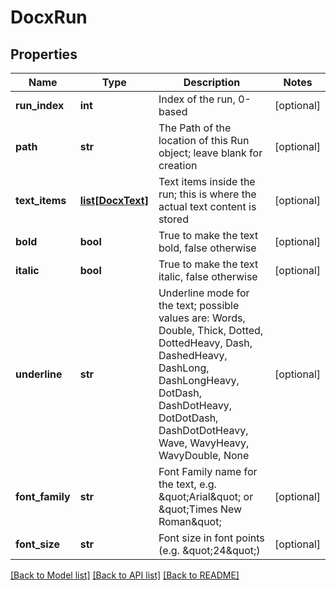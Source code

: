 # DocxRun

## Properties
Name | Type | Description | Notes
------------ | ------------- | ------------- | -------------
**run_index** | **int** | Index of the run, 0-based | [optional] 
**path** | **str** | The Path of the location of this Run object; leave blank for creation | [optional] 
**text_items** | [**list[DocxText]**](DocxText.md) | Text items inside the run; this is where the actual text content is stored | [optional] 
**bold** | **bool** | True to make the text bold, false otherwise | [optional] 
**italic** | **bool** | True to make the text italic, false otherwise | [optional] 
**underline** | **str** | Underline mode for the text; possible values are: Words, Double, Thick, Dotted, DottedHeavy, Dash, DashedHeavy, DashLong, DashLongHeavy, DotDash, DashDotHeavy, DotDotDash, DashDotDotHeavy, Wave, WavyHeavy, WavyDouble, None | [optional] 
**font_family** | **str** | Font Family name for the text, e.g. \&quot;Arial\&quot; or \&quot;Times New Roman\&quot; | [optional] 
**font_size** | **str** | Font size in font points (e.g. \&quot;24\&quot;) | [optional] 

[[Back to Model list]](../README.md#documentation-for-models) [[Back to API list]](../README.md#documentation-for-api-endpoints) [[Back to README]](../README.md)


